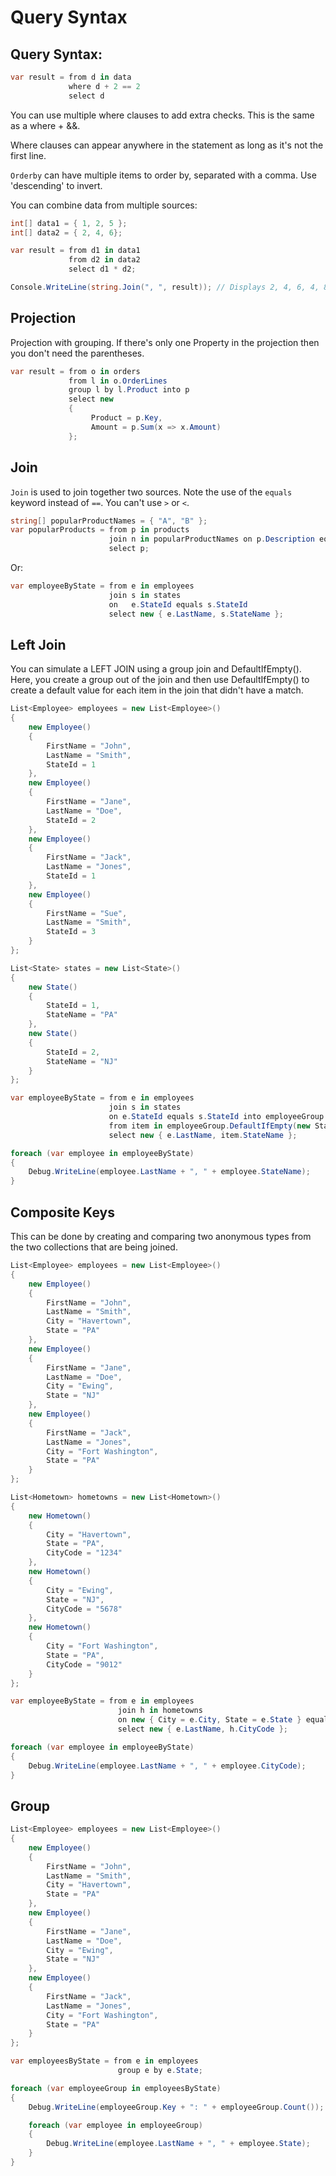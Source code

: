 # Query Syntax

## Query Syntax: 

```csharp
var result = from d in data
             where d + 2 == 2
             select d
```

You can use multiple where clauses to add extra checks. This is the same as a where + &&.

Where clauses can appear anywhere in the statement as long as it's not the first line.

`Orderby` can have multiple items to order by, separated with a comma. Use 'descending' to invert.

You can combine data from multiple sources:

```csharp
int[] data1 = { 1, 2, 5 };
int[] data2 = { 2, 4, 6};

var result = from d1 in data1
             from d2 in data2
             select d1 * d2;

Console.WriteLine(string.Join(", ", result)); // Displays 2, 4, 6, 4, 8, 12, 10, 20, 30
```

## Projection

Projection with grouping. If there's only one Property in the projection then you don't need the parentheses.

```csharp
var result = from o in orders
             from l in o.OrderLines
             group l by l.Product into p
             select new
             {
                  Product = p.Key,
                  Amount = p.Sum(x => x.Amount)
             };
```

## Join
`Join` is used to join together two sources. Note the use of the `equals` keyword instead of `==`. You can't use `>` or `<`.

```csharp
string[] popularProductNames = { "A", "B" };
var popularProducts = from p in products
                      join n in popularProductNames on p.Description equals n
                      select p;
```

Or:

```csharp
var employeeByState = from e in employees
                      join s in states
                      on   e.StateId equals s.StateId
                      select new { e.LastName, s.StateName };
```

## Left Join
You can simulate a LEFT JOIN using a group join and DefaultIfEmpty(). Here, you create a group out of the join and then use DefaultIfEmpty() to create a default value for each item in the join that didn't have a match.

```csharp
List<Employee> employees = new List<Employee>()
{
    new Employee()
    {
        FirstName = "John",
        LastName = "Smith",
        StateId = 1
    },
    new Employee()
    {
        FirstName = "Jane",
        LastName = "Doe",
        StateId = 2
    },
    new Employee()
    {
        FirstName = "Jack",
        LastName = "Jones",
        StateId = 1
    },
    new Employee()
    {
        FirstName = "Sue",
        LastName = "Smith",
        StateId = 3
    }
};

List<State> states = new List<State>()
{
    new State()
    {
        StateId = 1,
        StateName = "PA"
    },
    new State()
    {
        StateId = 2,
        StateName = "NJ"
    }
};

var employeeByState = from e in employees
                      join s in states
                      on e.StateId equals s.StateId into employeeGroup
                      from item in employeeGroup.DefaultIfEmpty(new State { StateId = 0, StateName = "" })
                      select new { e.LastName, item.StateName };

foreach (var employee in employeeByState)
{
    Debug.WriteLine(employee.LastName + ", " + employee.StateName);
}
```

## Composite Keys
This can be done by creating and comparing two anonymous types from the two collections that are being joined.

```csharp
List<Employee> employees = new List<Employee>()
{
    new Employee()
    {
        FirstName = "John",
        LastName = "Smith",
        City = "Havertown",
        State = "PA"
    },
    new Employee()
    {
        FirstName = "Jane",
        LastName = "Doe",
        City = "Ewing",
        State = "NJ"
    },
    new Employee()
    {
        FirstName = "Jack",
        LastName = "Jones",
        City = "Fort Washington",
        State = "PA"
    }
};

List<Hometown> hometowns = new List<Hometown>()
{
    new Hometown()
    {
        City = "Havertown",
        State = "PA",
        CityCode = "1234"
    },
    new Hometown()
    {
        City = "Ewing",
        State = "NJ",
        CityCode = "5678"
    },
    new Hometown()
    {
        City = "Fort Washington",
        State = "PA",
        CityCode = "9012"
    }
};

var employeeByState = from e in employees
                        join h in hometowns
                        on new { City = e.City, State = e.State } equals new { City = h.City, State = h.State }
                        select new { e.LastName, h.CityCode };

foreach (var employee in employeeByState)
{
    Debug.WriteLine(employee.LastName + ", " + employee.CityCode);
}
```

## Group

```csharp
List<Employee> employees = new List<Employee>()
{
    new Employee()
    {
        FirstName = "John",
        LastName = "Smith",
        City = "Havertown",
        State = "PA"
    },
    new Employee()
    {
        FirstName = "Jane",
        LastName = "Doe",
        City = "Ewing",
        State = "NJ"
    },
    new Employee()
    {
        FirstName = "Jack",
        LastName = "Jones",
        City = "Fort Washington",
        State = "PA"
    }
};

var employeesByState = from e in employees
                        group e by e.State;

foreach (var employeeGroup in employeesByState)
{
    Debug.WriteLine(employeeGroup.Key + ": " + employeeGroup.Count());

    foreach (var employee in employeeGroup)
    {
        Debug.WriteLine(employee.LastName + ", " + employee.State);
    }
}
```
<!--stackedit_data:
eyJoaXN0b3J5IjpbLTc1MzA3MDIxMV19
-->